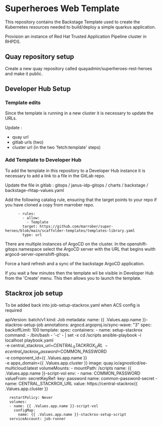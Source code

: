 # Superheroes Web Template

This repository contains the Backstage Template used to create the Kubernetes resources needed to build/deploy a simple quarkus application.

Provision an instance of Red Hat Trusted Application Pipeline cluster in RHPDS.

## Quay repository setup

Create a new quay repository called  quayadmin/superheroes-rest-heroes and make it public.

## Developer Hub Setup

### Template edits

Since the template is running in a new cluster it is necessary to update the URLs. 

Update : 
- quay url
- gitlab urls (two)
- cluster url (in the two 'fetch:template' steps)

### Add Template to Developer Hub

To add the template in this repository to a Developer Hub instance it is necessary to add a link to a file in the GitLab repo. 

Update the file in gitlab : gitops / janus-idp-gitops / charts / backstage / backstage-rhtap-values.yaml

Add the following catalog rule, ensuring that the target points to your repo if you have cloned a copy from marrober repo.

````
      - rules:
        - allow:
          - Template
        target: https://github.com/marrober/super-heroes/blob/main/scaffolder-templates/templates-library.yaml
        type: url
````

There are multiple instances of ArgoCD on the cluster. In the openshift-gitops namespace select the ArgoCD server with the URL that begins wuith argocd-server-openshift-gitops.

Force a hard refresh and a sync of the backstage ArgoCD application.

If you wait a few minutes then the template wil be visible in Developer Hub from the 'Create' menu. This then allows you to launch the template.

## Stackrox job setup 

To be added back into job-setup-stackrox.yaml when ACS config is required

apiVersion: batch/v1
kind: Job
metadata:
  name: {{ .Values.app.name }}-stackrox-setup-job
  annotations:
    argocd.argoproj.io/sync-wave: "3"
spec:
  backoffLimit: 100
  template:
    spec:
      containers:
      - name: setup-stackrox
        command:
          - /bin/bash
          - '-c'
          - |
            set -x
            cd /scripts
            ansible-playbook -i localhost playbook.yaml \
            -e central_stackrox_url=$CENTRAL_STACKROX_URL \
            -e central_stackrox_password=$COMMON_PASSWORD \
            -e component_id={{ .Values.app.name }} \
            -e apps_domain={{ .Values.app.cluster }}
        image: quay.io/agnosticd/ee-multicloud:latest
        volumeMounts:
          - mountPath: /scripts
            name: {{ .Values.app.name }}-script-vol
        env:
          - name: COMMON_PASSWORD
            valueFrom:
              secretKeyRef:
                key: password
                name: common-password-secret
          - name: CENTRAL_STACKROX_URL
            value: https://central-stackrox{{ .Values.app.cluster }}

      restartPolicy: Never
      volumes:
      - name: {{ .Values.app.name }}-script-vol
        configMap:
          name: {{ .Values.app.name }}-stackrox-setup-script
      serviceAccount: job-runner
